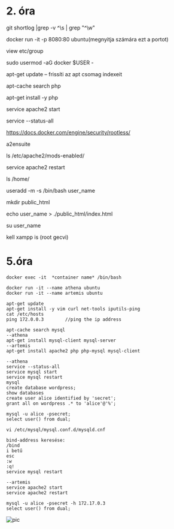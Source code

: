 # 2. óra

git shortlog |grep -v ^\s | grep "^\w"

docker run -it -p 8080:80 ubuntu(megnyitja számára ezt a portot)

view etc/group

sudo usermod -aG docker $USER - 

apt-get update – frissíti az apt csomag indexeit

apt-cache search php

apt-get install -y php

service apache2 start

service --status-all

https://docs.docker.com/engine/security/rootless/

a2ensuite 

ls /etc/apache2/mods-enabled/

service apache2 restart

ls /home/

useradd -m -s /bin/bash user_name

mkdir public_html

echo user_name > ./public_html/index.html

su user_name

kell xampp is (root gecvi)

# 5.óra
`docker exec -it  *container name* /bin/bash`

```console
docker run -it --name athena ubuntu
docker run -it --name artemis ubuntu

apt-get update
apt-get install -y vim curl net-tools iputils-ping
cat /etc/hosts
ping 172.0.0.3        //ping the ip address

apt-cache search mysql
--athena
apt-get install mysql-client mysql-server
--artemis
apt-get install apache2 php php-mysql mysql-client

--athena
service --status-all
service mysql start
service mysql restart
mysql
create database wordpress;
show databases
create user alice identified by 'secret';
grant all on wordpress .* to 'alice'@'%';

mysql -u alice -psecret;
select user() from dual;

vi /etc/mysql/mysql.conf.d/mysqld.cnf

bind-address keresése:
/bind 
i betű
esc
:w
:q!
service mysql restart

--artemis
service apache2 start
service apache2 restart

mysql -u alice -psecret -h 172.17.0.3
select user() from dual;

```

![pic](https://i.imgur.com/PJJFzXk.png)
